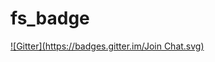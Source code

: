 # fs_badge
[![Gitter](https://badges.gitter.im/Join Chat.svg)](https://gitter.im/bettse/fs_badge?utm_source=badge&utm_medium=badge&utm_campaign=pr-badge&utm_content=badge)